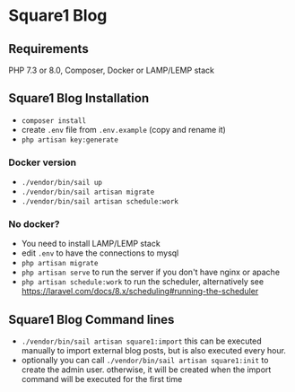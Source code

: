 # Square1 Blog

## Requirements

PHP 7.3 or 8.0, Composer, Docker or LAMP/LEMP stack

## Square1 Blog Installation

- `composer install`
- create `.env` file from `.env.example` (copy and rename it)
- `php artisan key:generate`

### Docker version  

- `./vendor/bin/sail up`
- `./vendor/bin/sail artisan migrate`
- `./vendor/bin/sail artisan schedule:work`

### No docker?

- You need to install LAMP/LEMP stack
- edit `.env` to have the connections to mysql
- `php artisan migrate`
- `php artisan serve` to run the server if you don't have nginx or apache
- `php artisan schedule:work` to run the scheduler, alternatively see https://laravel.com/docs/8.x/scheduling#running-the-scheduler 

## Square1 Blog Command lines
- `./vendor/bin/sail artisan square1:import` this can be executed manually to import external blog posts, but is also executed every hour.
- optionally you can call `./vendor/bin/sail artisan square1:init` to create the admin user. otherwise, it will be created when the import command will be executed for the first time
